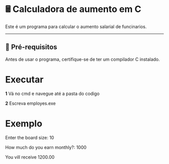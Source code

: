 # 🖩 Calculadora de aumento em C  

Este é um programa para calcular o aumento salarial de funcinarios.

---

## 🔧 **Pré-requisitos**  

Antes de usar o programa, certifique-se de ter um compilador C instalado.
# **Executar**

**1** Vá no cmd e navegue até a pasta do codigo 

**2** Escreva employes.exe

# **Exemplo**
Enter the board size: 10

How much do you earn monthly?:  1000

You vill receive 1200.00